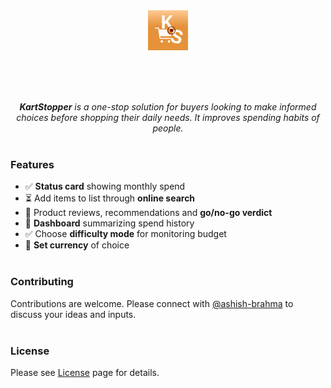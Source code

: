 
<div align="center">
  <!--  Brand logo -->
  <img src="KartStopper/Assets.xcassets/AppIcon.appiconset/KS_light.png" width="64px" height="64px"
       alt="App icon image with an orange background containing a blood red pause button surrounded by a cart symbol, initials K and S.">
  <br/><br/> <!--  Line break -->
  
  <!--  TODO:Badges -->
  <br/><br/> <!--  Line break -->

  <i> <b>KartStopper</b> is a one-stop solution for buyers looking to make informed choices before shopping their daily needs. It improves spending habits of people. </i>
  <br/><br/> <!--  Line break -->
</div> <!--  End of div -->

### Features

- ✅ **Status card** showing monthly spend
- ⏳ Add items to list through **online search**
- 🚧 Product reviews, recommendations and **go/no-go verdict**
- 🚧 **Dashboard** summarizing spend history
- ✅ Choose **difficulty mode** for monitoring budget
- 🚧 **Set currency** of choice
<br/><br/>

### Contributing

Contributions are welcome. Please connect with [@ashish-brahma](https://github.com/ashish-brahma) to discuss your ideas and inputs.
<br/><br/>

### License

Please see [License](https://github.com/ashish-brahma/KartStopper/tree/main?tab=BSD-3-Clause-1-ov-file) page for details.
